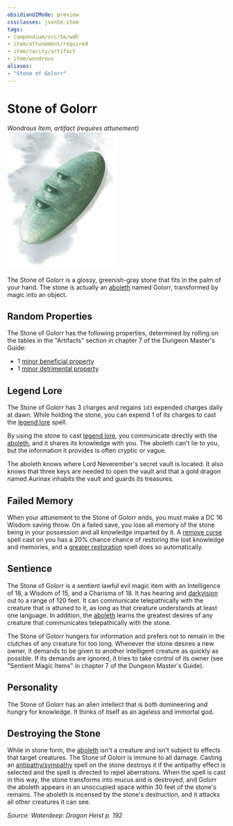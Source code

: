 ```yaml
---
obsidianUIMode: preview
cssclasses: json5e-item
tags:
- compendium/src/5e/wdh
- item/attunement/required
- item/rarity/artifact
- item/wondrous
aliases: 
- "Stone of Golorr"
---
```

# Stone of Golorr
*Wondrous Item, artifact (requires attunement)*  
![](https://raw.githubusercontent.com/5etools-mirror-2/5etools-img/main/items/WDH/Stone%20of%20Golorr.webp#right)  


The Stone of Golorr is a glossy, greenish-gray stone that fits in the palm of your hand. The stone is actually an [aboleth](/3-Mechanics/CLI/bestiary/aberration/aboleth.md) named Golorr, transformed by magic into an object.

## Random Properties

The Stone of Golorr has the following properties, determined by rolling on the tables in the "Artifacts" section in chapter 7 of the Dungeon Master's Guide:

- 1 [minor beneficial property](/3-Mechanics/CLI/tables/artifact-properties-minor-beneficial-properties.md)  
- 1 [minor detrimental property](/3-Mechanics/CLI/tables/artifact-properties-minor-detrimental-properties.md)  

## Legend Lore

The Stone of Golorr has 3 charges and regains `1d3` expended charges daily at dawn. While holding the stone, you can expend 1 of its charges to cast the [legend lore](/3-Mechanics/CLI/spells/legend-lore.md) spell.

By using the stone to cast [legend lore](/3-Mechanics/CLI/spells/legend-lore.md), you communicate directly with the [aboleth](/3-Mechanics/CLI/bestiary/aberration/aboleth.md), and it shares its knowledge with you. The aboleth can't lie to you, but the information it provides is often cryptic or vague.

The aboleth knows where Lord Neverember's secret vault is located. It also knows that three keys are needed to open the vault and that a gold dragon named Aurinax inhabits the vault and guards its treasures.

## Failed Memory

When your attunement to the Stone of Golorr ends, you must make a DC 16 Wisdom saving throw. On a failed save, you lose all memory of the stone being in your possession and all knowledge imparted by it. A [remove curse](/3-Mechanics/CLI/spells/remove-curse.md) spell cast on you has a 20% chance chance of restoring the lost knowledge and memories, and a [greater restoration](/3-Mechanics/CLI/spells/greater-restoration.md) spell does so automatically.

## Sentience

The Stone of Golorr is a sentient lawful evil magic item with an Intelligence of 18, a Wisdom of 15, and a Charisma of 18. It has hearing and [darkvision](/3-Mechanics/CLI/rules/senses.md#darkvision) out to a range of 120 feet. It can communicate telepathically with the creature that is attuned to it, as long as that creature understands at least one language. In addition, the [aboleth](/3-Mechanics/CLI/bestiary/aberration/aboleth.md) learns the greatest desires of any creature that communicates telepathically with the stone.

The Stone of Golorr hungers for information and prefers not to remain in the clutches of any creature for too long. Whenever the stone desires a new owner, it demands to be given to another intelligent creature as quickly as possible. If its demands are ignored, it tries to take control of its owner (see "Sentient Magic Items" in chapter 7 of the Dungeon Master's Guide).

## Personality

The Stone of Golorr has an alien intellect that is both domineering and hungry for knowledge. It thinks of itself as an ageless and immortal god.

## Destroying the Stone

While in stone form, the [aboleth](/3-Mechanics/CLI/bestiary/aberration/aboleth.md) isn't a creature and isn't subject to effects that target creatures. The Stone of Golorr is immune to all damage. Casting an [antipathy/sympathy](/3-Mechanics/CLI/spells/antipathy-sympathy.md) spell on the stone destroys it if the antipathy effect is selected and the spell is directed to repel aberrations. When the spell is cast in this way, the stone transforms into mucus and is destroyed, and Golorr the aboleth appears in an unoccupied space within 30 feet of the stone's remains. The aboleth is incensed by the stone's destruction, and it attacks all other creatures it can see.

*Source: Waterdeep: Dragon Heist p. 192*